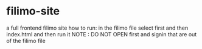# filimo-site
a full frontend filimo site
how to run:
in the filimo file select first and then index.html
and then run it
NOTE : DO NOT OPEN first and signin that are out of the filimo file
